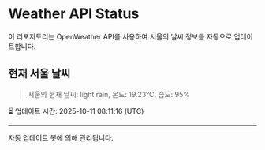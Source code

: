 
# Weather API Status

이 리포지토리는 OpenWeather API를 사용하여 서울의 날씨 정보를 자동으로 업데이트합니다.

## 현재 서울 날씨
> 서울의 현재 날씨: light rain, 온도: 19.23°C, 습도: 95%

⏳ 업데이트 시간: 2025-10-11 08:11:16 (UTC)

---
자동 업데이트 봇에 의해 관리됩니다.
